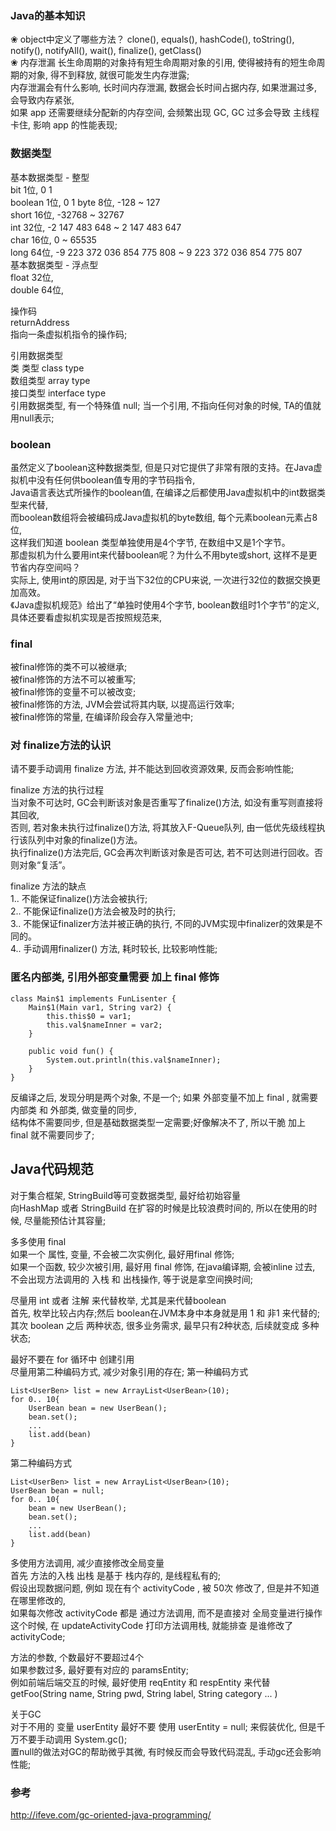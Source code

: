 ### Java的基本知识
❀ object中定义了哪些方法？
clone(), equals(), hashCode(), toString(), notify(), notifyAll(), wait(), finalize(), getClass()  
❀ 内存泄漏
长生命周期的对象持有短生命周期对象的引用,  使得被持有的短生命周期的对象, 得不到释放, 就很可能发生内存泄露;  
内存泄漏会有什么影响, 长时间内存泄漏, 数据会长时间占据内存, 如果泄漏过多, 会导致内存紧张,  
如果 app 还需要继续分配新的内存空间, 会频繁出现 GC, GC 过多会导致 主线程卡住, 影响 app 的性能表现;  

### 数据类型
基本数据类型 -  整型  
bit  1位, 0 1  
boolean 1位,   0 1 
byte  8位, -128 ~ 127  
short  16位, -32768 ~ 32767  
int   32位, -2 147 483 648 ~ 2 147 483 647  
char  16位,  0 ~ 65535  
long  64位, -9 223 372 036 854 775 808 ~ 9 223 372 036 854 775 807  
基本数据类型 -  浮点型  
float  32位,   
double  64位, 

操作码    
returnAddress  
指向一条虚拟机指令的操作码;    

引用数据类型  
类 类型  class type  
数组类型  array type  
接口类型  interface type  
引用数据类型, 有一个特殊值 null; 当一个引用, 不指向任何对象的时候, TA的值就用null表示;  

### boolean  
虽然定义了boolean这种数据类型, 但是只对它提供了非常有限的支持。在Java虚拟机中没有任何供boolean值专用的字节码指令,   
Java语言表达式所操作的boolean值, 在编译之后都使用Java虚拟机中的int数据类型来代替,   
而boolean数组将会被编码成Java虚拟机的byte数组,   每个元素boolean元素占8位,   
这样我们知道 boolean 类型单独使用是4个字节, 在数组中又是1个字节。  
那虚拟机为什么要用int来代替boolean呢？为什么不用byte或short, 这样不是更节省内存空间吗？  
实际上, 使用int的原因是, 对于当下32位的CPU来说, 一次进行32位的数据交换更加高效。  
《Java虚拟机规范》给出了“单独时使用4个字节, boolean数组时1个字节”的定义, 具体还要看虚拟机实现是否按照规范来,   

### final  
被final修饰的类不可以被继承;   
被final修饰的方法不可以被重写;   
被final修饰的变量不可以被改变;    
被final修饰的方法, JVM会尝试将其内联, 以提高运行效率;    
被final修饰的常量, 在编译阶段会存入常量池中;    

### 对 finalize方法的认识   
请不要手动调用 finalize 方法, 并不能达到回收资源效果, 反而会影响性能;  

finalize 方法的执行过程  
当对象不可达时, GC会判断该对象是否重写了finalize()方法, 如没有重写则直接将其回收,     
否则, 若对象未执行过finalize()方法, 将其放入F-Queue队列, 由一低优先级线程执行该队列中对象的finalize()方法。    
执行finalize()方法完后, GC会再次判断该对象是否可达, 若不可达则进行回收。否则对象“复活”。  

finalize 方法的缺点  
1.. 不能保证finalize()方法会被执行;  
2.. 不能保证finalize()方法会被及时的执行;  
3.. 不能保证finalizer方法并被正确的执行, 不同的JVM实现中finalizer的效果是不同的。  
4.. 手动调用finalizer() 方法, 耗时较长, 比较影响性能;  
  
### 匿名内部类, 引用外部变量需要 加上 final 修饰  
```
class Main$1 implements FunLisenter {
    Main$1(Main var1, String var2) {
        this.this$0 = var1;
        this.val$nameInner = var2;
    }

    public void fun() {
        System.out.println(this.val$nameInner);
    }
}
```
反编译之后, 发现分明是两个对象, 不是一个; 如果 外部变量不加上 final , 就需要 内部类 和 外部类, 做变量的同步,   
结构体不需要同步, 但是基础数据类型一定需要;好像解决不了, 所以干脆 加上 final 就不需要同步了;    


## Java代码规范

对于集合框架, StringBuild等可变数据类型, 最好给初始容量  
向HashMap 或者 StringBuild 在扩容的时候是比较浪费时间的, 所以在使用的时候, 尽量能预估计其容量;  

多多使用 final  
如果一个 属性, 变量, 不会被二次实例化, 最好用final 修饰;  
如果一个函数, 较少次被引用, 最好用 final 修饰, 在java编译期, 会被inline 过去,     
不会出现方法调用的 入栈 和 出栈操作, 等于说是拿空间换时间;    

尽量用 int 或者 注解 来代替枚举, 尤其是来代替boolean   
首先,  枚举比较占内存;然后 boolean在JVM本身中本身就是用 1 和 非1  来代替的;  
其次 boolean 之后 两种状态,  很多业务需求, 最早只有2种状态, 后续就变成 多种状态;  

最好不要在 for 循环中 创建引用  
尽量用第二种编码方式,  减少对象引用的存在;
第一种编码方式  
```
List<UserBen> list = new ArrayList<UserBean>(10);
for 0.. 10{
    UserBean bean = new UserBean();
    bean.set();
    ...
    list.add(bean)
}
```
第二种编码方式  
```
List<UserBen> list = new ArrayList<UserBean>(10);
UserBean bean = null;
for 0.. 10{
    bean = new UserBean();
    bean.set();
    ...
    list.add(bean)
}
```

多使用方法调用,  减少直接修改全局变量  
首先 方法的入栈 出栈 是基于 栈内存的,  是线程私有的;  
假设出现数据问题, 例如 现在有个 activityCode , 被 50次 修改了, 但是并不知道在哪里修改的,    
如果每次修改 activityCode 都是 通过方法调用, 而不是直接对 全局变量进行操作   
这个时候,  在 updateActivityCode 打印方法调用栈, 就能排查 是谁修改了 activityCode; 

方法的参数, 个数最好不要超过4个  
如果参数过多,  最好要有对应的 paramsEntity;  
例如前端后端交互的时候,  最好使用 reqEntity  和 respEntity 来代替 getFoo(String name, String pwd, String label, String category ... )

关于GC  
对于不用的 变量 userEntity  最好不要 使用 userEntity = null; 来假装优化,  但是千万不要手动调用 System.gc();    
置null的做法对GC的帮助微乎其微, 有时候反而会导致代码混乱, 手动gc还会影响性能;


### 参考   
http://ifeve.com/gc-oriented-java-programming/  
